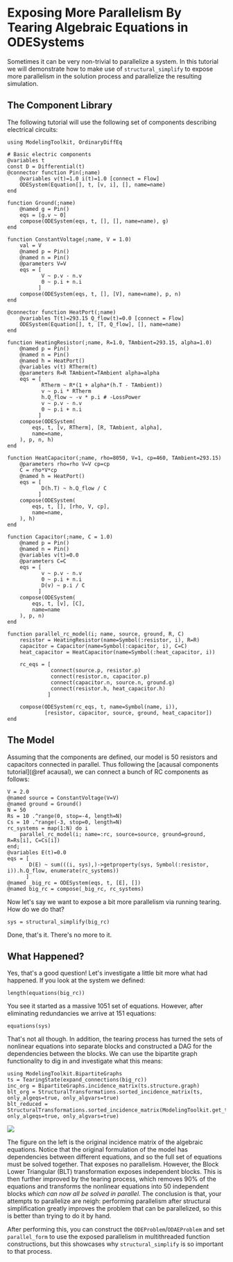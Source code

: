 # Exposing More Parallelism By Tearing Algebraic Equations in ODESystems

Sometimes it can be very non-trivial to parallelize a system. In this tutorial
we will demonstrate how to make use of `structural_simplify` to expose more
parallelism in the solution process and parallelize the resulting simulation.

## The Component Library

The following tutorial will use the following set of components describing
electrical circuits:

```@example tearing
using ModelingToolkit, OrdinaryDiffEq

# Basic electric components
@variables t
const D = Differential(t)
@connector function Pin(;name)
    @variables v(t)=1.0 i(t)=1.0 [connect = Flow]
    ODESystem(Equation[], t, [v, i], [], name=name)
end

function Ground(;name)
    @named g = Pin()
    eqs = [g.v ~ 0]
    compose(ODESystem(eqs, t, [], [], name=name), g)
end

function ConstantVoltage(;name, V = 1.0)
    val = V
    @named p = Pin()
    @named n = Pin()
    @parameters V=V
    eqs = [
           V ~ p.v - n.v
           0 ~ p.i + n.i
          ]
    compose(ODESystem(eqs, t, [], [V], name=name), p, n)
end

@connector function HeatPort(;name)
    @variables T(t)=293.15 Q_flow(t)=0.0 [connect = Flow]
    ODESystem(Equation[], t, [T, Q_flow], [], name=name)
end

function HeatingResistor(;name, R=1.0, TAmbient=293.15, alpha=1.0)
    @named p = Pin()
    @named n = Pin()
    @named h = HeatPort()
    @variables v(t) RTherm(t)
    @parameters R=R TAmbient=TAmbient alpha=alpha
    eqs = [
           RTherm ~ R*(1 + alpha*(h.T - TAmbient))
           v ~ p.i * RTherm
           h.Q_flow ~ -v * p.i # -LossPower
           v ~ p.v - n.v
           0 ~ p.i + n.i
          ]
    compose(ODESystem(
        eqs, t, [v, RTherm], [R, TAmbient, alpha],
        name=name,
    ), p, n, h)
end

function HeatCapacitor(;name, rho=8050, V=1, cp=460, TAmbient=293.15)
    @parameters rho=rho V=V cp=cp
    C = rho*V*cp
    @named h = HeatPort()
    eqs = [
           D(h.T) ~ h.Q_flow / C
          ]
    compose(ODESystem(
        eqs, t, [], [rho, V, cp],
        name=name,
    ), h)
end

function Capacitor(;name, C = 1.0)
    @named p = Pin()
    @named n = Pin()
    @variables v(t)=0.0
    @parameters C=C
    eqs = [
           v ~ p.v - n.v
           0 ~ p.i + n.i
           D(v) ~ p.i / C
          ]
    compose(ODESystem(
        eqs, t, [v], [C],
        name=name
    ), p, n)
end

function parallel_rc_model(i; name, source, ground, R, C)
    resistor = HeatingResistor(name=Symbol(:resistor, i), R=R)
    capacitor = Capacitor(name=Symbol(:capacitor, i), C=C)
    heat_capacitor = HeatCapacitor(name=Symbol(:heat_capacitor, i))

    rc_eqs = [
              connect(source.p, resistor.p)
              connect(resistor.n, capacitor.p)
              connect(capacitor.n, source.n, ground.g)
              connect(resistor.h, heat_capacitor.h)
             ]

    compose(ODESystem(rc_eqs, t, name=Symbol(name, i)),
            [resistor, capacitor, source, ground, heat_capacitor])
end
```

## The Model

Assuming that the components are defined, our model is 50 resistors and
capacitors connected in parallel. Thus following the [acausal components tutorial](@ref acausal),
we can connect a bunch of RC components as follows:

```@example tearing
V = 2.0
@named source = ConstantVoltage(V=V)
@named ground = Ground()
N = 50
Rs = 10 .^range(0, stop=-4, length=N)
Cs = 10 .^range(-3, stop=0, length=N)
rc_systems = map(1:N) do i
    parallel_rc_model(i; name=:rc, source=source, ground=ground, R=Rs[i], C=Cs[i])
end;
@variables E(t)=0.0
eqs = [
       D(E) ~ sum(((i, sys),)->getproperty(sys, Symbol(:resistor, i)).h.Q_flow, enumerate(rc_systems))
      ]
@named _big_rc = ODESystem(eqs, t, [E], [])
@named big_rc = compose(_big_rc, rc_systems)
```

Now let's say we want to expose a bit more parallelism via running tearing.
How do we do that?

```@example tearing
sys = structural_simplify(big_rc)
```

Done, that's it. There's no more to it.

## What Happened?

Yes, that's a good question! Let's investigate a little bit more what had happened.
If you look at the system we defined:

```@example tearing
length(equations(big_rc))
```

You see it started as a massive 1051 set of equations. However, after eliminating
redundancies we arrive at 151 equations:

```@example tearing
equations(sys)
```

That's not all though. In addition, the tearing process has turned the sets of
nonlinear equations into separate blocks and constructed a DAG for the dependencies
between the blocks. We can use the bipartite graph functionality to dig in and
investigate what this means:

```@example tearing
using ModelingToolkit.BipartiteGraphs
ts = TearingState(expand_connections(big_rc))
inc_org = BipartiteGraphs.incidence_matrix(ts.structure.graph)
blt_org = StructuralTransformations.sorted_incidence_matrix(ts, only_algeqs=true, only_algvars=true)
blt_reduced = StructuralTransformations.sorted_incidence_matrix(ModelingToolkit.get_tearing_state(sys), only_algeqs=true, only_algvars=true)
```

![](https://user-images.githubusercontent.com/1814174/110589027-d4ec9b00-8143-11eb-8880-651da986504d.PNG)

The figure on the left is the original incidence matrix of the algebraic equations.
Notice that the original formulation of the model has dependencies between different
equations, and so the full set of equations must be solved together. That exposes
no parallelism. However, the Block Lower Triangular (BLT) transformation exposes
independent blocks. This is then further improved by the tearing process, which
removes 90% of the equations and transforms the nonlinear equations into 50
independent blocks *which can now all be solved in parallel*. The conclusion
is that, your attempts to parallelize are neigh: performing parallelism after
structural simplification greatly improves the problem that can be parallelized,
so this is better than trying to do it by hand.

After performing this, you can construct the `ODEProblem`/`ODAEProblem` and set
`parallel_form` to use the exposed parallelism in multithreaded function
constructions, but this showcases why `structural_simplify` is so important
to that process.
